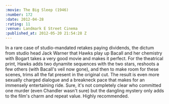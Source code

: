 ```yaml
--- 
:movie: The Big Sleep (1946)
:number: 172
:date: 2012-04-28
:rating: 11
:venue: Landmark E Street Cinema
:published_at: 2012-05-20 21:54:28 Z
---
```

In a rare case of studio-mandated retakes paying dividends, the dictum from studio head Jack Warner that Hawks play up Bacall and her chemistry with Bogart takes a very good movie and makes it perfect. For the theatrical print, Hawks adds two dynamite sequences with the two stars, reshoots a few others (with Bacall's veil now gone), and then to make room for these scenes, trims all the fat present in the original cut. The result is even more sexually charged dialogue and a breakneck pace that makes for an immensely entertaining ride. Sure, it's not completely clear who committed one murder (even Chandler wasn't sure) but the dangling mystery only adds to the film's charm and repeat value. Highly recommended.